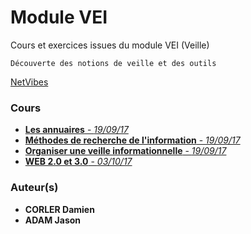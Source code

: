 # Module VEI

Cours et exercices issues du module VEI (Veille)
```
Découverte des notions de veille et des outils
```
[NetVibes](https://www.netvibes.com/fr)

### Cours

* [**Les annuaires** - *19/09/17*](Cours/Les_Annuaires.md)
* [**Méthodes de recherche de l'information** - *19/09/17*](Cours/Methode_de_recherche_de_l'information.md)
* [**Organiser une veille informationnelle** - *19/09/17*](Cours/Organiser_une_veille_informationnelle.md)
* [**WEB 2.0 et 3.0** - *03/10/17*](Cours/Web2.0.md)

### Auteur(s)

* **CORLER Damien**
* **ADAM Jason**
